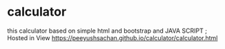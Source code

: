 # calculator
this calculator based on simple html  and bootstrap and JAVA SCRIPT ;
Hosted in
View
https://peeyushsachan.github.io/calculator/calculator.html
